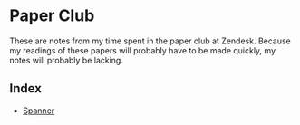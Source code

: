 # Paper Club

These are notes from my time spent in the paper club at Zendesk.
Because my readings of these papers will probably have to be made quickly, my notes will probably be lacking.

## Index

* [Spanner]

[Spanner]: ./notes/spanner-osdi-2012.md
